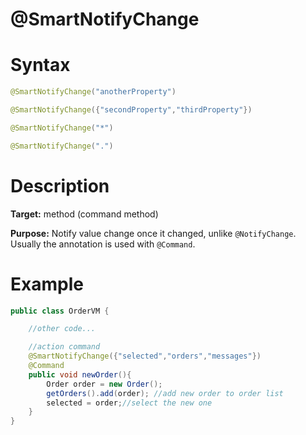 # @SmartNotifyChange

Syntax
======
``` java
@SmartNotifyChange("anotherProperty")

@SmartNotifyChange({"secondProperty","thirdProperty"})

@SmartNotifyChange("*")

@SmartNotifyChange(".")
```

Description
===========
**Target:** method (command method)

**Purpose:** Notify value change once it changed, unlike `@NotifyChange`.
Usually the annotation is used with `@Command`.

Example
=======
``` java
public class OrderVM {

    //other code...

    //action command
    @SmartNotifyChange({"selected","orders","messages"})
    @Command
    public void newOrder(){
        Order order = new Order();
        getOrders().add(order); //add new order to order list
        selected = order;//select the new one
    }
}
```

